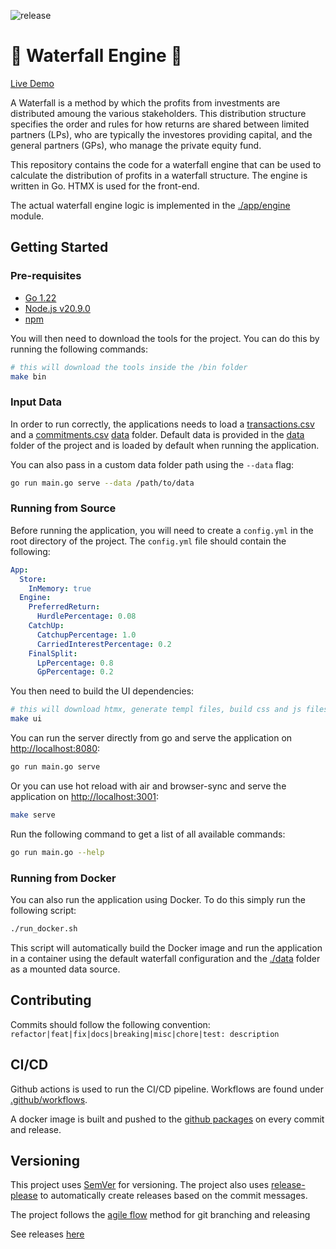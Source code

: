 ![release](https://img.shields.io/github/v/release/dskart/waterfall-engine)

# :ocean: Waterfall Engine :ocean:

[Live Demo](https://waterfall-engine.raphaelvanhoffelen.com/)

A Waterfall is a method by which the profits from investments are distributed amoung the various stakeholders. This distribution structure specifies the order and rules for how returns are shared between limited partners (LPs), who are typically the investores providing capital, and the general partners (GPs), who manage the private equity fund.

This repository contains the code for a waterfall engine that can be used to calculate the distribution of profits in a waterfall structure. The engine is written in Go. HTMX is used for the front-end.

The actual waterfall engine logic is implemented in the [./app/engine](./app/engine) module. 

## Getting Started

### Pre-requisites

- [Go 1.22](https://go.dev/doc/install)
- [Node.js v20.9.0](https://docs.npmjs.com/downloading-and-installing-node-js-and-npm)
- [npm](https://docs.npmjs.com/downloading-and-installing-node-js-and-npm)

You will then need to download the tools for the project. You can do this by running the following commands:

```bash
# this will download the tools inside the /bin folder
make bin
```

### Input Data

In order to run correctly, the applications needs to load a [transactions.csv](./data/transactions.csv) and a [commitments.csv](./data/commitments.csv) [data](/data/) folder. Default data is provided in the [data](/data/) folder of the project and is loaded by default when running the application.

You can also pass in a custom data folder path using the `--data` flag:

```bash
go run main.go serve --data /path/to/data
```

### Running from Source

Before running the application, you will need to create a `config.yml` in the root directory of the project. The `config.yml` file should contain the following:

```yaml
App:
  Store:
    InMemory: true
  Engine:
    PreferredReturn:
      HurdlePercentage: 0.08
    CatchUp:
      CatchupPercentage: 1.0
      CarriedInterestPercentage: 0.2
    FinalSplit:
      LpPercentage: 0.8
      GpPercentage: 0.2
```

You then need to build the UI dependencies:

```bash
# this will download htmx, generate templ files, build css and js files
make ui
```

You can run the server directly from go and serve the application on [http://localhost:8080](http://localhost:8080):

```bash
go run main.go serve
```

Or you can use hot reload with air and browser-sync and serve the application on [http://localhost:3001](http://localhost:3001):

```bash
make serve
```

Run the following command to get a list of all available commands:

```bash
go run main.go --help
```

### Running from Docker

You can also run the application using Docker. To do this simply run the following script:

```bash
./run_docker.sh
```

This script will automatically build the Docker image and run the application in a container using the default waterfall configuration and the [./data](./data) folder as a mounted data source.

## Contributing

Commits should follow the following convention: `refactor|feat|fix|docs|breaking|misc|chore|test: description`

## CI/CD

Github actions is used to run the CI/CD pipeline. Workflows are found under [.github/workflows](.github/workflows).

A docker image is built and pushed to the [github packages](https://github.com/dskart/waterfall-engine/pkgs/container/waterfall-engine) on every commit and release.

## Versioning

This project uses [SemVer](https://semver.org/) for versioning.
The project also uses [release-please](https://github.com/googleapis/release-please) to automatically create releases based on the commit messages.

The project follows the [agile flow](https://medium.com/@mike.naquin/agileflow-4034af0b59fd) method for git branching and releasing

See releases [here](https://github.com/dskart/waterfall-engine/releases)


